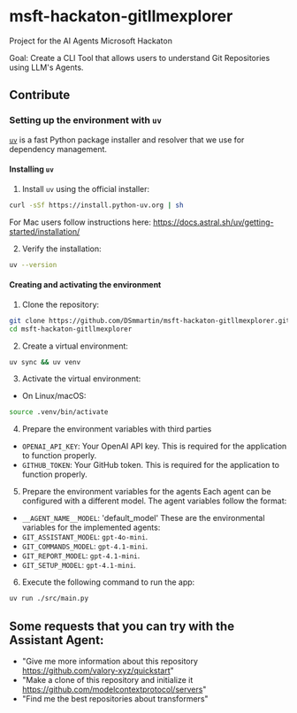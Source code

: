 # msft-hackaton-gitllmexplorer
Project for the AI Agents Microsoft Hackaton

Goal: Create a CLI Tool that allows users to understand Git Repositories using LLM's Agents.

## Contribute

### Setting up the environment with `uv`

[`uv`](https://github.com/astral-sh/uv) is a fast Python package installer and resolver that we use for dependency management.

#### Installing `uv`

1. Install `uv` using the official installer:

```bash
curl -sSf https://install.python-uv.org | sh
```

For Mac users follow instructions here:
https://docs.astral.sh/uv/getting-started/installation/

2. Verify the installation:

```bash
uv --version
```

#### Creating and activating the environment

1. Clone the repository:

```bash
git clone https://github.com/DSmmartin/msft-hackaton-gitllmexplorer.git
cd msft-hackaton-gitllmexplorer
```

2. Create a virtual environment:

```bash
uv sync && uv venv
```

3. Activate the virtual environment:

- On Linux/macOS:
```bash
source .venv/bin/activate
```


4. Prepare the environment variables with third parties
- `OPENAI_API_KEY`: Your OpenAI API key. This is required for the application to function properly.
- `GITHUB_TOKEN`: Your GitHub token. This is required for the application to function properly.

5. Prepare the environment variables for the agents
Each agent can be configured with a different model. The agent variables follow the format:
- `__AGENT_NAME__MODEL`: 'default_model'
These are the environmental variables for the implemented agents:
- `GIT_ASSISTANT_MODEL`: `gpt-4o-mini`.
- `GIT_COMMANDS_MODEL`: `gpt-4.1-mini`.
- `GIT_REPORT_MODEL`: `gpt-4.1-mini`.
- `GIT_SETUP_MODEL`: `gpt-4.1-mini`.

6. Execute the following command to run the app:

```bash
uv run ./src/main.py
```

## Some requests that you can try with the Assistant Agent:

- "Give me more information about this repository https://github.com/valory-xyz/quickstart"
- "Make a clone of this repository and initialize it https://github.com/modelcontextprotocol/servers"
- "Find me the best repositories about transformers"
